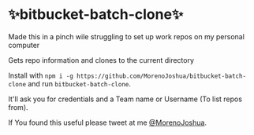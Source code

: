 # ✨bitbucket-batch-clone✨

Made this in a pinch wile struggling to set up work repos on my personal computer

Gets repo information and clones to the current directory


Install with
`npm i -g https://github.com/MorenoJoshua/bitbucket-batch-clone`
and run `bitbucket-batch-clone`.

It'll ask you for credentials and a Team name or Username (To list repos from).

If You found this useful please tweet at me [@MorenoJoshua](https://twitter.com/intent/tweet?text=@MorenoJoshua%20%23bitbucketBatchClone).
